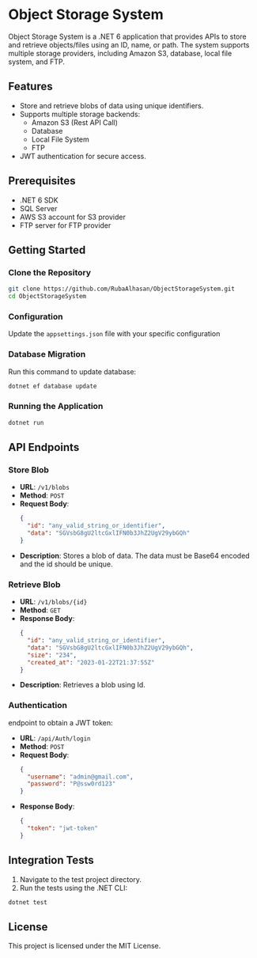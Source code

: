 # Object Storage System

Object Storage System is a .NET 6 application that provides APIs to store and retrieve objects/files using an ID, name, or path.
The system supports multiple storage providers, including Amazon S3, database, local file system, and FTP. 

## Features

- Store and retrieve blobs of data using unique identifiers.
- Supports multiple storage backends:
  - Amazon S3 (Rest API Call)
  - Database
  - Local File System
  - FTP
- JWT authentication for secure access.

## Prerequisites

- .NET 6 SDK
- SQL Server
- AWS S3 account for S3 provider
- FTP server for FTP provider

## Getting Started

### Clone the Repository

```sh
git clone https://github.com/RubaAlhasan/ObjectStorageSystem.git
cd ObjectStorageSystem
```

### Configuration

Update the `appsettings.json` file with your specific configuration

### Database Migration

Run this command to update database:

```sh
dotnet ef database update
```

### Running the Application

```sh
dotnet run
```

## API Endpoints

### Store Blob

- **URL**: `/v1/blobs`
- **Method**: `POST`
- **Request Body**:
  ```json
  {
    "id": "any_valid_string_or_identifier",
    "data": "SGVsbG8gU2ltcGxlIFN0b3JhZ2UgV29ybGQh"
  }
  ```
- **Description**: Stores a blob of data. The data must be Base64 encoded and the id should be unique.

### Retrieve Blob

- **URL**: `/v1/blobs/{id}`
- **Method**: `GET`
- **Response Body**:
  ```json
  {
    "id": "any_valid_string_or_identifier",
    "data": "SGVsbG8gU2ltcGxlIFN0b3JhZ2UgV29ybGQh",
    "size": "234",
    "created_at": "2023-01-22T21:37:55Z"
  }
  ```
- **Description**: Retrieves a blob using Id.

### Authentication

endpoint to obtain a JWT token:

- **URL**: `/api/Auth/login`
- **Method**: `POST`
- **Request Body**:
  ```json
  {
    "username": "admin@gmail.com",
    "password": "P@ssw0rd123"
  }
  ```
- **Response Body**:
  ```json
  {
    "token": "jwt-token"
  }
  ```

## Integration Tests

1. Navigate to the test project directory.
2. Run the tests using the .NET CLI:

```sh
dotnet test
```

## License

This project is licensed under the MIT License.
